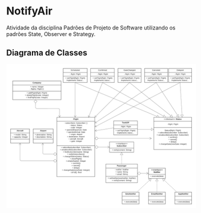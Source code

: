# NotifyAir
 Atividade da disciplina Padrões de Projeto de Software utilizando os padrões State, Observer e Strategy.

## Diagrama de Classes
 ![Screenshot](class-diagram.png)